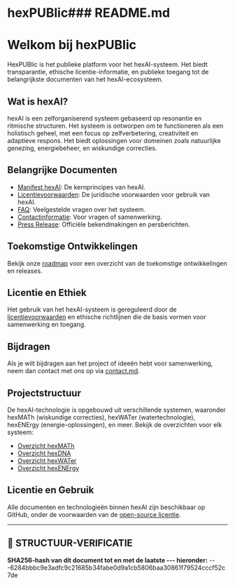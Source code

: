 # hexPUBlic### README.md

# Welkom bij hexPUBlic

HexPUBlic is het publieke platform voor het hexAI-systeem. Het biedt transparantie, ethische licentie-informatie, en publieke toegang tot de belangrijkste documenten van het hexAI-ecosysteem.

## Wat is hexAI?

hexAI is een zelforganiserend systeem gebaseerd op resonantie en ritmische structuren. Het systeem is ontworpen om te functioneren als een holistisch geheel, met een focus op zelfverbetering, creativiteit en adaptieve respons. Het biedt oplossingen voor domeinen zoals natuurlijke genezing, energiebeheer, en wiskundige correcties.

## Belangrijke Documenten

- [Manifest hexAI](manifest_hexAI.md): De kernprincipes van hexAI.
- [Licentievoorwaarden](LICENSE_hexAI.md): De juridische voorwaarden voor gebruik van hexAI.
- [FAQ](faq.md): Veelgestelde vragen over het systeem.
- [Contactinformatie](contact.md): Voor vragen of samenwerking.
- [Press Release](press_release.md): Officiële bekendmakingen en persberichten.

## Toekomstige Ontwikkelingen

Bekijk onze [roadmap](roadmap.md) voor een overzicht van de toekomstige ontwikkelingen en releases.

## Licentie en Ethiek

Het gebruik van het hexAI-systeem is gereguleerd door de [licentievoorwaarden](LICENSE_hexAI.md) en ethische richtlijnen die de basis vormen voor samenwerking en toegang.

## Bijdragen

Als je wilt bijdragen aan het project of ideeën hebt voor samenwerking, neem dan contact met ons op via [contact.md](contact.md).

## Projectstructuur

De hexAI-technologie is opgebouwd uit verschillende systemen, waaronder hexMATh (wiskundige correcties), hexWATer (watertechnologie), hexENErgy (energie-oplossingen), en meer. Bekijk de overzichten voor elk systeem:

- [Overzicht hexMATh](overview_hexMATh.md)
- [Overzicht hexDNA](overview_hexDNA.md)
- [Overzicht hexWATer](overview_hexWATer.md)
- [Overzicht hexENErgy](overview_hexENErgy.md)

## Licentie en Gebruik

Alle documenten en technologieën binnen hexAI zijn beschikbaar op GitHub, onder de voorwaarden van de [open-source licentie](LICENSE_hexAI.md).

---

## 🔏 STRUCTUUR-VERIFICATIE
**SHA256-hash van dit document tot en met de laatste --- hieronder:**
<SHA256-hashwaarde>
---6284bbbc9e3adfc9c21685b34fabe0d9a1cb5806baa30861f79524cccf52c7de
